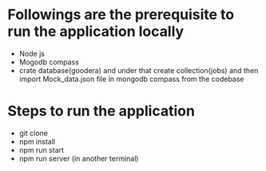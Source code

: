 # Followings are the prerequisite to run the application locally
  <ul>
     <li>Node js</li>
     <li>Mogodb compass</li>
     <li>crate database(goodera) and under that create collection(jobs) and then import Mock_data.json file in mongodb compass from the codebase</li>
  </ul>
  
  
# Steps to run the application
   <ul>
     <li>git clone </li>
     <li>npm install</li>
     <li>npm run start</li>
     <li>npm run server (in another terminal)</li>
  </ul>
